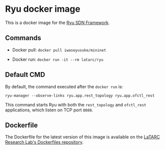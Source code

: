 # Ryu docker image

This is a docker image for the [Ryu SDN Framework](https://github.com/faucetsdn/ryu).

## Commands

- Docker pull:
`docker pull iwaseyusuke/mininet`

- Docker run:
`docker run -it --rm latarc/ryu`

## Default CMD

By default, the command executed after the `docker run` is:

`ryu-manager --observe-links ryu.app.rest_topology ryu.app.ofctl_rest`

This command starts Ryu with both the `rest_topology` and `ofctl_rest` applications, which listen on TCP port `8080`.

## Dockerfile

The Dockerfile for the latest version of this image is available on the [LaTARC Research Lab's Dockerfiles repository](https://github.com/latarc/dockerfiles).
